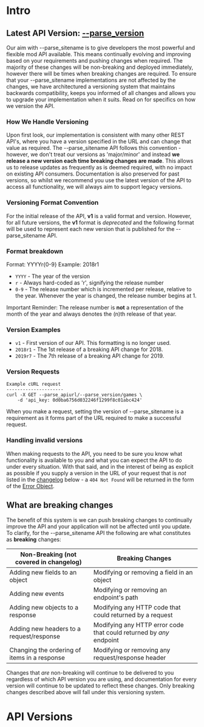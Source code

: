 # Intro

## Latest API Version: <a href="#--parse_version-latest-version"><span class="versionwrap latest">--parse_version</span></a> 

Our aim with --parse_sitename is to give developers the most powerful and flexible mod API available. This means continually evolving and improving based on your requirements and pushing changes when required. The majority of these changes will be non-breaking and deployed immediately, however there will be times when breaking changes are required. To ensure that your --parse_sitename implementations are not affected by the changes, we have architectured a versioning system that maintains backwards compatibility, keeps you informed of all changes and allows you to upgrade your implementation when it suits. Read on for specifics on how we version the API.

### How We Handle Versioning

Upon first look, our implementation is consistent with many other REST API's, where you have a version specified in the URL and can change that value as required. The --parse_sitename API follows this convention - however, we don't treat our versions as 'major/minor' and instead __we release a new version each time breaking changes are made__. This allows us to release updates as frequently as is deemed required, with no impact on existing API consumers. Documentation is also preserved for past versions, so whilst we recommend you use the latest version of the API to access all functionality, we will always aim to support legacy versions. 

### Versioning Format Convention

For the initial release of the API, __v1__ is a valid format and version.
However, for all future versions, the __v1__ format is _deprecated_ and the following format will be used to represent each new version that is published for the --parse_sitename API.    

### Format breakdown

Format: <span class="versionwrap">YYYYr{0-9}</span>
Example: <span class="versionwrap latest">2018r1</span>

- `YYYY` - The year of the version
- `r` - Always hard-coded as 'r', signifying the release number
- `0-9` - The release number which is incremented per release, relative to the year.
Whenever the year is changed, the release number begins at 1.

Important Reminder: The release number is __not__ a representation of the month of 
the year and always denotes the (n)th release of that year.

### Version Examples

- `v1` - First version of our API. This formatting is no longer used.
- `2018r1` - The 1st release of a breaking API change for 2018.
- `2019r7` - The 7th release of a breaking API change for 2019.

### Version Requests
```shell
Example cURL request
---------------------
curl -X GET --parse_apiurl/--parse_version/games \
	-d 'api_key: 0d0ba6756d032246f1299f8c01abc424'
```

When you make a request, setting the version of --parse_sitename is a requirement as it forms
part of the URL required to make a successful request. 

### Handling invalid versions

When making requests to the API, you need to be sure you know what functionality is available to you
and what you can expect the API to do under every situation. With that said, and in the interest of
being as explicit as possible if you supply a version in the URL of your request that is _not_ listed
in the [changelog](#api-versions) below - a `404 Not Found` will be returned in the form of the [Error Object](--parse_apiurl/#error-object).

## What are breaking changes

The benefit of this system is we can push breaking changes to continually improve the API
and your application will not be affected until you update. To clarify, for the --parse_sitename API the following
are what constitutes as __breaking__ changes:

Non-Breaking (not covered in changelog) | Breaking Changes
---------- | ----------  
Adding new fields to an object | Modifying or removing a field in an object
Adding new events | Modifying or removing an endpoint's path
Adding new objects to a response | Modifying any HTTP code that could returned by a request
Adding new headers to a request/response | Modifying any HTTP error code that could returned by _any_ endpoint
Changing the ordering of items in a response | Modifying or removing any request/response header
  
Changes that _are_ non-breaking will continue to be delivered to you regardless of which API version you are using, and documentation for every version will continue to be updated to reflect these changes. Only breaking changes described above will fall under this versioning system.

# API Versions